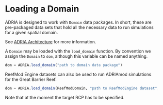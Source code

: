 # Loading a Domain

ADRIA is designed to work with `Domain` data packages.
In short, these are pre-packaged data sets that hold all the necessary data to run
simulations for a given spatial domain.

See [ADRIA Architecture](@ref) for more information.

A `Domain` may be loaded with the `load_domain` function.
By convention we assign the `Domain` to `dom`, although this variable can be named anything.

```julia
dom = ADRIA.load_domain("path to domain data package")
```

ReefMod Engine datasets can also be used to run ADRIAmod simulations for the Great Barrier
Reef.

```julia
dom = ADRIA.load_domain(ReefModDomain, "path to ReefModEngine dataset", "45")
```

Note that at the moment the target RCP has to be specified.
